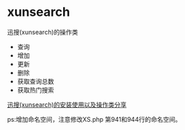 # xunsearch
迅搜(xunsearch)的操作类

- 查询
- 增加
- 更新
- 删除
- 获取查询总数
- 获取热门搜索

[迅搜(xunsearch)的安装使用以及操作类分享](https://www.opqnext.com/2017/01/22/%E8%BF%85%E6%90%9C-xunsearch-%E7%9A%84%E5%AE%89%E8%A3%85%E4%BD%BF%E7%94%A8%E4%BB%A5%E5%8F%8A%E6%93%8D%E4%BD%9C%E7%B1%BB%E5%88%86%E4%BA%AB/)

ps:增加命名空间，注意修改XS.php 第941和944行的命名空间。


